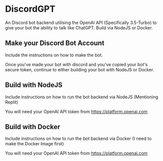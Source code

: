 # DiscordGPT

An Discord bot backend utilising the OpenAI API (Specifically 3.5-Turbo) to give your bot the ability to talk like ChatGPT. Build via NodeJS or Docker.

## Make your Discord Bot Account

Include the instructions on how to make the bot.

Once you've made your bot with discord and you've copied your bot's secure token, continue to either building your bot with NodeJS or Docker.

## Build with NodeJS

Include instructions on how to run the bot backend via NodeJS (Mentioning Replit)

You will need your OpenAI API token from https://platform.openai.com

## Build with Docker

Include instructions on how to run the bot backend via Docker (I need to make the Docker Image first)

You will need your OpenAI API token from https://platform.openai.com

